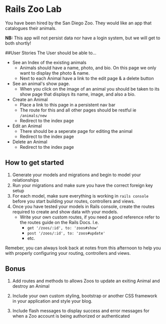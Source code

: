 # Rails Zoo Lab

You have been hired by the San Diego Zoo. They would like an app that catalogues their animals.


**NB:** This app will not persist data nor have a login system, but we will get to both shortly!

##User Stories
The User should be able to...

* See an Index of the existing animals
	* Animals should have a name, photo, and bio. On this page we only want to display the photo & name.
	* Next to each Animal have a link to the edit page & a delete button
* See an animal's show page.
	* When you click on the image of an animal you should be taken to its show page that displays its name, image, and also a bio.
* Create an Animal
	* Place a link to this page in a persistent nav bar
	* The route for this and all other pages should be restful ie `/animals/new`
	* Redirect to the index page
* Edit an Animal
	* There should be a seperate page for editing the animal
	* Redirect to the index page
* Delete an Animal
  * Redirect to the index page


## How to get started

1. Generate your models and migrations and begin to model your relationships
2. Run your migrations and make sure you have the correct foreign key setup
3. For each model, make sure everything is working in `rails console` before you start building your routes, controllers and views.
4. Once you have tested your models in Rails console, create the routes required to create and show data with your models.
	* Write your own custom routes, if you need a good reference refer to the routes guide on the Rails Docs. I.e.
		* `get '/zoos/:id', to: 'zoos#show'`
		* `post '/zoos/:id', to: 'zoos#update'`
		* etc.

Remeber, you can always look back at notes from this afternoon to help you with properly configuring your routing, controllers and views.



## Bonus

1. Add routes and methods to allows Zoos to update an exiting Animal and destroy an Animal

2. Include your own custom styling, bootstrap or another CSS framework in your application and style your blog.

3. Include flash messages to display success and error messages for when a Zoo account is being authorized or authenticated



